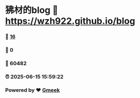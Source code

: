 # 狒材的blog :link: https://wzh922.github.io/blog 
### :page_facing_up: [16](https://wzh922.github.io/blog/tag.html) 
### :speech_balloon: 0 
### :hibiscus: 60482 
### :alarm_clock: 2025-06-15 15:59:22 
### Powered by :heart: [Gmeek](https://github.com/Meekdai/Gmeek)
